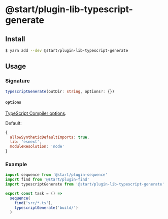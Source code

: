 # @start/plugin-lib-typescript-generate

## Install

```sh
$ yarn add --dev @start/plugin-lib-typescript-generate
```

## Usage

### Signature

```ts
typescriptGenerate(outDir: string, options?: {})
```

#### `options`

[TypeScript Compiler options](https://www.typescriptlang.org/docs/handbook/compiler-options.html).

Default:

```js
{
  allowSyntheticDefaultImports: true,
  lib: 'esnext',
  moduleResolution: 'node'
}
```

### Example

```js
import sequence from '@start/plugin-sequence'
import find from '@start/plugin-find'
import typescriptGenerate from '@start/plugin-lib-typescript-generate'

export const task = () =>
  sequence(
    find('src/*.ts'),
    typescriptGenerate('build/')
  )
```
